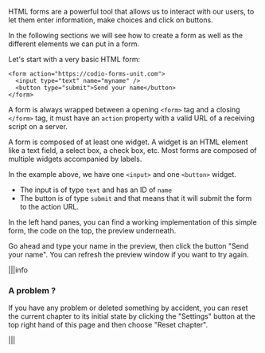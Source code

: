 HTML forms are a powerful tool that allows us to interact with our users, to let them enter information, make choices and click on buttons.

In the following sections we will see how to create a form as well as the different elements we can put in a form.

Let's start with a very basic HTML form:

```
<form action="https://codio-forms-unit.com">
  <input type="text" name="myname" />
  <button type="submit">Send your name</button>
</form>
```

A form is always wrapped between a opening `<form>` tag and a closing `</form>` tag, it must have an `action` property with a valid URL of a receiving script on a server.

A form is composed of at least one widget. A widget is an HTML element like a text field, a select box, a check box, etc. Most forms are composed of multiple widgets accompanied by labels.

In the example above, we have one `<input>` and one `<button>` widget.
- The input is of type `text` and has an ID of `name`
- The button is of type `submit` and that means that it will submit the form to the action URL.

In the left hand panes, you can find a working implementation of this simple form, the code on the top, the preview underneath.

Go ahead and type your name in the preview, then click the button "Send your name".
You can refresh the preview window if you want to try again.

|||info

### A problem ?

If you have any problem or deleted something by accident, you can reset the current chapter to its initial state by clicking the "Settings" button at the top right hand of this page and then choose "Reset chapter".

|||